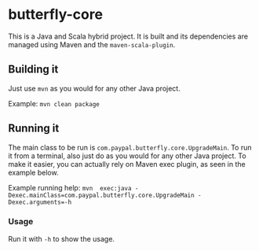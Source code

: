 # butterfly-core 
This is a Java and Scala hybrid project.
It is built and its dependencies are managed using Maven and the `maven-scala-plugin`.

## Building it
Just use `mvn` as you would for any other Java project.

Example: `mvn clean package`

## Running it
The main class to be run is `com.paypal.butterfly.core.UpgradeMain`.
To run it from a terminal, also just do as you would for any other Java project.
To make it easier, you can actually rely on Maven exec plugin, as seen in the example below.

Example running help: `mvn  exec:java -Dexec.mainClass=com.paypal.butterfly.core.UpgradeMain -Dexec.arguments=-h`

### Usage

Run it with `-h` to show the usage.
